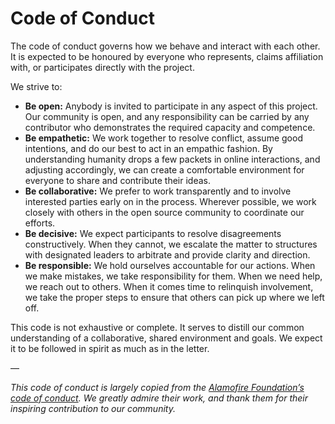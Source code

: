 # Code of Conduct

The code of conduct governs how we behave and interact with each other. It is expected to be honoured by everyone who represents, claims affiliation with, or participates directly with the project.

We strive to:

* **Be open:** Anybody is invited to participate in any aspect of this project. Our community is open, and any responsibility can be carried by any contributor who demonstrates the required capacity and competence.
* **Be empathetic:** We work together to resolve conflict, assume good intentions, and do our best to act in an empathic fashion. By understanding humanity drops a few packets in online interactions, and adjusting accordingly, we can create a comfortable environment for everyone to share and contribute their ideas.
* **Be collaborative:** We prefer to work transparently and to involve interested parties early on in the process. Wherever possible, we work closely with others in the open source community to coordinate our efforts.
* **Be decisive:** We expect participants to resolve disagreements constructively. When they cannot, we escalate the matter to structures with designated leaders to arbitrate and provide clarity and direction.
* **Be responsible:** We hold ourselves accountable for our actions. When we make mistakes, we take responsibility for them. When we need help, we reach out to others. When it comes time to relinquish involvement, we take the proper steps to ensure that others can pick up where we left off.

This code is not exhaustive or complete. It serves to distill our common understanding of a collaborative, shared environment and goals. We expect it to be followed in spirit as much as in the letter.

—

*This code of conduct is largely copied from the [Alamofire Foundation’s code of conduct](https://github.com/Alamofire/Foundation/blob/master/CONDUCT.md). We greatly admire their work, and thank them for their inspiring contribution to our community.*